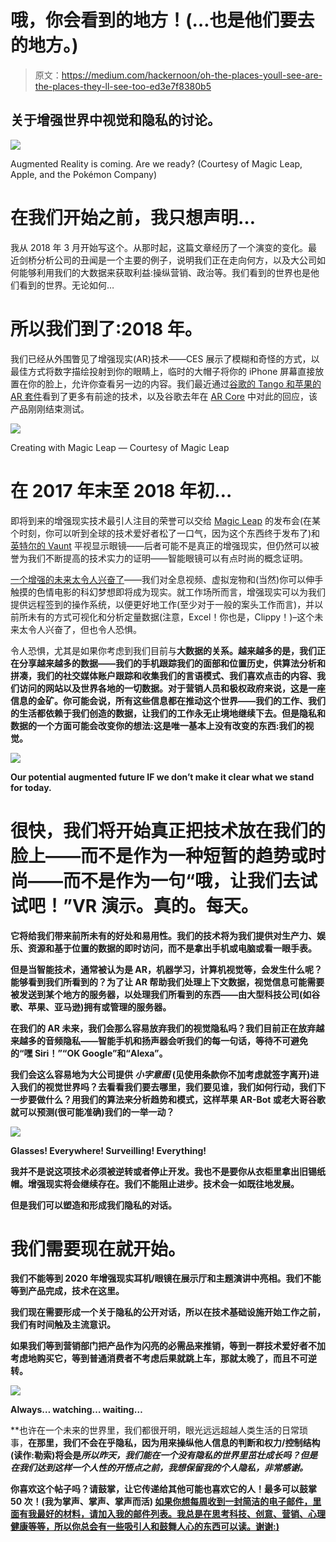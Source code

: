 # 哦，你会看到的地方！(…也是他们要去的地方。)

> 原文：<https://medium.com/hackernoon/oh-the-places-youll-see-are-the-places-they-ll-see-too-ed3e7f8380b5>

## 关于增强世界中视觉和隐私的讨论。

![](img/6931e64f49fb7d878115c1ac124a97aa.png)

Augmented Reality is coming. Are we ready? (Courtesy of Magic Leap, Apple, and the Pokémon Company)

# 在我们开始之前，我只想声明…

我从 2018 年 3 月开始写这个。从那时起，这篇文章经历了一个演变的变化。最近剑桥分析公司的丑闻是一个主要的例子，说明我们正在走向何方，以及大公司如何能够利用我们的大数据来获取利益:操纵营销、政治等。我们看到的世界也是他们看到的世界。无论如何…

# 所以我们到了:2018 年。

我们已经从外围瞥见了增强现实(AR)技术——CES 展示了模糊和奇怪的方式，以最佳方式将数字描绘投射到你的眼睛上，临时的大帽子将你的 iPhone 屏幕直接放置在你的脸上，允许你查看另一边的内容。我们最近通过[谷歌的 Tango 和苹果的 AR 套件](https://hackernoon.com/big-ar-android-vs-ios-3a683579eec8)看到了更多有前途的技术，以及谷歌去年在 [AR Core](https://developers.google.com/ar/discover/) 中对此的回应，该产品刚刚结束测试。

![](img/f404c9699dd83c394bde18bedddb16c5.png)

Creating with Magic Leap — Courtesy of Magic Leap

# 在 2017 年末至 2018 年初…

即将到来的增强现实技术最引人注目的荣誉可以交给 [Magic Leap](https://www.magicleap.com/) 的发布会(在某个时刻，你可以听到全球的技术爱好者松了一口气，因为这个东西终于发布了)和[英特尔的 Vaunt](https://www.theverge.com/2018/2/5/16966530/intel-vaunt-smart-glasses-announced-ar-video) 平视显示眼镜——后者可能不是真正的增强现实，但仍然可以被誉为我们不断提高的技术实力的证明——智能眼镜可以有点时尚的概念证明。

[一个增强的未来太令人兴奋了](https://hackernoon.com/big-ar-the-future-of-augmented-reality-c91c267b3d9f)——我们对全息视频、虚拟宠物和(当然)你可以伸手触摸的色情电影的科幻梦想即将成为现实。就工作场所而言，增强现实可以为我们提供远程签到的操作系统，以便更好地工作(至少对于一般的案头工作而言)，并以前所未有的方式可视化和分析定量数据(注意，Excel！你也是，Clippy！)–这个未来太令人兴奋了，但也令人恐惧。

令人恐惧，尤其是如果你考虑到我们目前与[](https://en.wikipedia.org/wiki/Big_data)**大数据的关系。越来越多的是，我们正在分享越来越多的数据——我们的手机跟踪我们的面部和位置历史，供算法分析和拼凑，我们的社交媒体账户跟踪和收集我们的言语模式、我们喜欢点击的内容、我们访问的网站以及世界各地的一切数据。对于营销人员和极权政府来说，这是一座信息的金矿。你可能会说，所有这些信息都在推动这个世界——我们的工作、我们的生活都依赖于我们创造的数据，让我们的工作永无止境地继续下去。但是隐私和数据的一个方面可能会改变你的想法:这是唯一基本上没有改变的东西:我们的视觉。**

**![](img/ce42b8991eb405add84e3937efe9e3dc.png)**

**Our potential augmented future IF we don’t make it clear what we stand for **today**.**

# **很快，我们将开始真正把技术放在我们的脸上——而不是作为一种短暂的趋势或时尚——而不是作为一句“哦，让我们去试试吧！”VR 演示。真的。每天。**

**它将给我们带来前所未有的好处和易用性。我们的技术将为我们提供对生产力、娱乐、资源和基于位置的数据的即时访问，而不是拿出手机或电脑或看一眼手表。**

**但是当智能技术，通常被认为是 AR，机器学习，计算机视觉等，会发生什么呢？能够看到我们所看到的？为了让 AR 帮助我们处理上下文数据，视觉信息可能需要被发送到某个地方的服务器，以处理我们所看到的东西——由大型科技公司(如谷歌、苹果、亚马逊)拥有或管理的服务器。**

**在我们的 AR 未来，我们会那么容易放弃我们的视觉隐私吗？我们目前正在放弃越来越多的音频隐私——智能手机和扬声器会听我们的每一句话，等待不可避免的“嘿 Siri！”“OK Google”和“Alexa”。**

**我们会这么容易地为大公司提供 ***小字意图*** (见使用条款你不加考虑就签字离开)进入我们的视觉世界吗？去看看我们要去哪里，我们要见谁，我们如何行动，我们下一步要做什么？用我们的算法来分析趋势和模式，这样苹果 AR-Bot 或老大哥谷歌就可以预测(很可能准确)我们的一举一动？**

**![](img/652e85021830b5eda4768f5d94a68661.png)**

**Glasses! Everywhere! Surveilling! Everything!**

**我并不是说这项技术必须被逆转或者停止开发。我也不是要你从衣柜里拿出旧锡纸帽。增强现实将会继续存在。我们不能阻止进步。技术会一如既往地发展。**

**但是我们可以塑造和形成我们隐私的对话。**

# **我们需要现在就开始。**

**我们不能等到 2020 年增强现实耳机/眼镜在展示厅和主题演讲中亮相。我们不能等到产品完成，技术在这里。**

**我们现在需要形成一个关于隐私的公开对话，所以在技术基础设施开始工作之前，我们有时间触及主流意识。**

**如果我们等到营销部门把产品作为闪亮的必需品来推销，等到一群技术爱好者不加考虑地购买它，等到普通消费者不考虑后果就跳上车，**那就太晚了，而且不可逆转。****

**![](img/c7c895e6b13579661da94dcc232ccc1f.png)**

**Always… watching… waiting…**

**也许在一个未来的世界里，我们都很开明，眼光远远超越人类生活的日常琐事，**在那里，我们不会在乎隐私，因为用来操纵他人信息的判断和权力/控制结构(读作:勒索)将会是*所以昨天，*我们能在一个没有隐私的世界里茁壮成长吗？但是在我们达到这样一个人性的开悟点之前，我想保留我的个人隐私，非常感谢。****

**你喜欢这个帖子吗？请鼓掌，让它传递给其他可能也喜欢它的人！最多可以鼓掌 50 次！(我为掌声、掌声、掌声而活) [如果你想每周收到一封简洁的电子邮件，里面有我最好的材料，请加入我的邮件列表。我总是在思考科技、创意、营销、心理健康等等，所以你总会有一些吸引人和鼓舞人心的东西可以读。谢谢:)](http://bit.ly/kevinmise)**